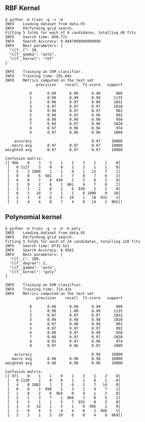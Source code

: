 ## RBF Kernel

    $ python -m train -g -v -m
    INFO    Loading dataset from data.h5
    INFO    Performing grid search.
    Fitting 5 folds for each of 8 candidates, totalling 40 fits
    INFO    Search time: 850.77s
    INFO    Search Accuracy: 0.9447999999999999
    INFO    Best parameters: {
      "clf__C": 10,
      "clf__gamma": "auto",
      "clf__kernel": "rbf"
    }

    INFO    Training an SVM classifier.
    INFO    Training time: 291.04s
    INFO    Metrics computed on the test set
                  precision    recall  f1-score   support

               0       0.99      0.99      0.99       980
               1       0.99      0.99      0.99      1135
               2       0.96      0.97      0.96      1032
               3       0.97      0.97      0.97      1010
               4       0.98      0.97      0.97       982
               5       0.96      0.97      0.96       892
               6       0.98      0.98      0.98       958
               7       0.94      0.97      0.96      1028
               8       0.97      0.96      0.96       974
               9       0.97      0.96      0.96      1009

        accuracy                           0.97     10000
       macro avg       0.97      0.97      0.97     10000
    weighted avg       0.97      0.97      0.97     10000

    Confusion matrix:
    [[ 966    0    3    3    1    2    3    1    1    0]
     [   0 1127    3    0    0    1    2    1    1    0]
     [   5    3 1000    1    1    0    1   13    7    1]
     [   0    0    6  981    1    7    0    7    6    2]
     [   0    0    7    0  949    2    5    8    2    9]
     [   3    0    2    6    1  861    4    7    6    2]
     [   3    3    2    0    2    6  938    2    2    0]
     [   0    3   10    3    1    1    0 1000    0   10]
     [   2    1    4    6    5   10    1   10  932    3]
     [   1    4    4    8    7    4    0   14    2  965]]

## Polynomial kernel

    $ python -m train -g -v -m -k poly
    INFO    Loading dataset from data.h5
    INFO    Performing grid search.
    Fitting 5 folds for each of 24 candidates, totalling 120 fits
    INFO    Search time: 8732.52s
    INFO    Search Accuracy: 0.9561
    INFO    Best parameters: {
      "clf__C": 100,
      "clf__degree": 3,
      "clf__gamma": "auto",
      "clf__kernel": "poly"
    }

    INFO    Training an SVM classifier.
    INFO    Training time: 714.43s
    INFO    Metrics computed on the test set
                  precision    recall  f1-score   support

               0       0.98      0.99      0.99       980
               1       0.99      1.00      0.99      1135
               2       0.97      0.97      0.97      1032
               3       0.98      0.98      0.98      1010
               4       0.97      0.98      0.98       982
               5       0.97      0.97      0.97       892
               6       0.98      0.97      0.98       958
               7       0.98      0.97      0.97      1028
               8       0.95      0.97      0.96       974
               9       0.97      0.96      0.97      1009

        accuracy                           0.98     10000
       macro avg       0.98      0.98      0.98     10000
    weighted avg       0.98      0.98      0.98     10000

    Confusion matrix:
    [[ 971    0    1    1    0    1    3    1    2    0]
     [   0 1130    2    0    0    1    1    0    1    0]
     [   4    0 1002    1    2    0    2    7   14    0]
     [   0    0    2  990    1    3    2    4    7    1]
     [   1    0    2    0  964    0    4    1    2    8]
     [   2    1    3    7    1  868    3    0    5    2]
     [   3    3    1    1    5    7  933    0    5    0]
     [   1    4   10    1    5    1    0  995    2    9]
     [   2    0    4    5    4    4    0    2  948    5]
     [   3    3    1    5   10    6    0    4    8  969]]
